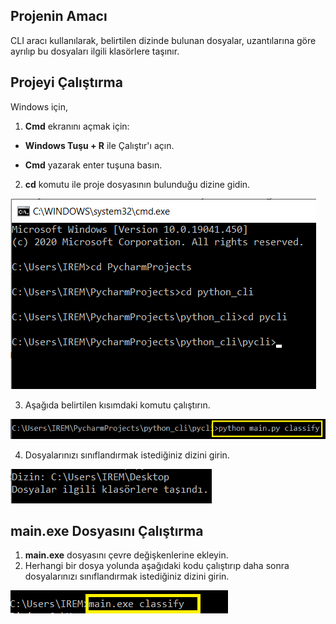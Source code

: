 ## Projenin Amacı

CLI aracı kullanılarak, belirtilen dizinde bulunan dosyalar, uzantılarına göre ayrılıp bu dosyaları ilgili klasörlere taşınır.

## Projeyi Çalıştırma

Windows için,
1) **Cmd** ekranını açmak için:
- **Windows Tuşu + R** ile Çalıştır'ı açın.

- **Cmd** yazarak enter tuşuna basın.

2) **cd** komutu ile proje dosyasının bulunduğu dizine gidin.

![](https://github.com/iremcivioglu/python-cli/blob/master/project_photos/project_file_path.png)

3) Aşağıda belirtilen kısımdaki komutu çalıştırın.

![](https://github.com/iremcivioglu/python-cli/blob/master/project_photos/run_command.png)

4) Dosyalarınızı sınıflandırmak istediğiniz dizini girin.

![](https://github.com/iremcivioglu/python-cli/blob/master/project_photos/directory.png)

## main.exe Dosyasını Çalıştırma

1) **main.exe** dosyasını çevre değişkenlerine ekleyin.
2) Herhangi bir dosya yolunda aşağıdaki kodu çalıştırıp daha sonra dosyalarınızı sınıflandırmak istediğiniz dizini girin.

![](https://github.com/iremcivioglu/python-cli/blob/master/project_photos/exe_command.png)
